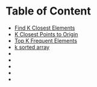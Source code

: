 # Table of Content
- [Find K Closest Elements](https://leetcode.com/problems/find-k-closest-elements/)
- [K Closest Points to Origin](https://leetcode.com/problems/k-closest-points-to-origin/)
- [Top K Frequent Elements](https://leetcode.com/problems/top-k-frequent-elements/)
- [k sorted array](https://github.com/Perdente/Favorite-Problems/blob/master/Priority_queue/k%20sorted%20array.cpp)
- []()
- []()
- []()
- []()
- []()
